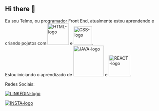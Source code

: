 ## Hi there 👋

Eu sou Telmo, ou programador Front End, atualmente estou aprendendo e criando pojetos com <img src="https://img.shields.io/badge/HTML5-E34F26?style=for-the-badge&logo=html5&logoColor=white" alt="HTML-logo" width="70px"> e <img src="https://img.shields.io/badge/CSS3-1572B6?style=for-the-badge&logo=css3&logoColor=white" alt="CSS-logo" width="60px">.
<br>
Estou iniciando o aprendizado de <img  src="https://img.shields.io/badge/JavaScript-F7DF1E.svg?style=for-the-badge&logo=JavaScript&logoColor=black" alt="JAVA-logo" width="100px" > e <img src="https://img.shields.io/badge/React-61DAFB.svg?style=for-the-badge&logo=React&logoColor=black" alt="REACT-logo" width="70px">.

Redes Sociais:
<br>
<p>
<a href="https://www.linkedin.com/in/telmochrist"><img src="https://img.shields.io/badge/LinkedIn-0077B5?style=for-the-badge&logo=linkedin&logoColor=white" alt="LINKEDIN-logo"> <a/>

<a href="https://www.instagram.com/telmochrist83"><img src="https://img.shields.io/badge/Instagram-E4405F?style=for-the-badge&logo=instagram&logoColor=white" alt="INSTA-logo"> <a/>
</p>
